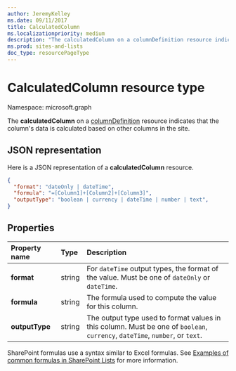 ```yaml
---
author: JeremyKelley
ms.date: 09/11/2017
title: CalculatedColumn
ms.localizationpriority: medium
description: "The calculatedColumn on a columnDefinition resource indicates that the column's data is calculated based on other columns in the site."
ms.prod: sites-and-lists
doc_type: resourcePageType
---
```

# CalculatedColumn resource type

Namespace: microsoft.graph

The **calculatedColumn** on a [columnDefinition](columndefinition.md) resource indicates that the column's data is calculated based on other columns in the site.

## JSON representation

Here is a JSON representation of a **calculatedColumn** resource.
<!-- { "blockType": "resource", "@odata.type": "microsoft.graph.calculatedColumn" } -->

```json
{
  "format": "dateOnly | dateTime",
  "formula": "=[Column1]+[Column2]+[Column3]",
  "outputType": "boolean | currency | dateTime | number | text",
}
```

## Properties

| Property name  | Type    | Description
|:---------------|:--------|:--------------------------------------------------
| **format**     | string  | For `dateTime` output types, the format of the value. Must be one of `dateOnly` or `dateTime`.
| **formula**    | string  | The formula used to compute the value for this column.
| **outputType** | string  | The output type used to format values in this column. Must be one of `boolean`, `currency`, `dateTime`, `number`, or `text`.

SharePoint formulas use a syntax similar to Excel formulas.
See [Examples of common formulas in SharePoint Lists][SPFormulas] for more information.

[SPFormulas]: https://support.office.com/en-us/article/Examples-of-common-formulas-in-SharePoint-Lists-d81f5f21-2b4e-45ce-b170-bf7ebf6988b3

<!-- {
  "type": "#page.annotation",
  "description": "",
  "keywords": "",
  "section": "documentation",
  "suppressions": [
    "Warning: /api-reference/v1.0/resources/calculatedcolumn.md:
      Found potential enums in resource example that weren't defined in a table:(dateOnly,dateTime) are in resource, but () are in table",
    "Warning: /api-reference/v1.0/resources/calculatedcolumn.md:
      Found potential enums in resource example that weren't defined in a table:(boolean,currency,dateTime,number,text) are in resource, but () are in table"
  ],
  "tocPath": "Resources/CalculatedColumn"
} -->

